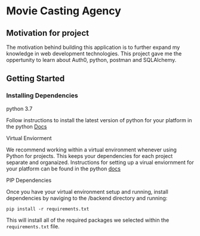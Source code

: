 # Movie Casting Agency

## Motivation for project
The motivation behind building this application is to further expand my knowledge in web development technologies. This project gave me the oppertunity to learn about Auth0, python, postman and SQLAlchemy. 

## Getting Started

### Installing Dependencies

python 3.7

Follow instructions to install the latest version of python for your platform in the python [Docs](https://docs.python.org/3/using/unix.html#getting-and-installing-the-latest-version-of-python)

Virtual Enviorment

We recommend working within a virtual environment whenever using Python for projects. This keeps your dependencies for each project separate and organaized. Instructions for setting up a virual enviornment for your platform can be found in the python [docs](https://packaging.python.org/guides/installing-using-pip-and-virtual-environments/)

PIP Dependencies

Once you have your virtual environment setup and running, install dependencies by naviging to the /backend directory and running:
```
pip install -r requirements.txt
```

This will install all of the required packages we selected within the ```requirements.txt``` file.